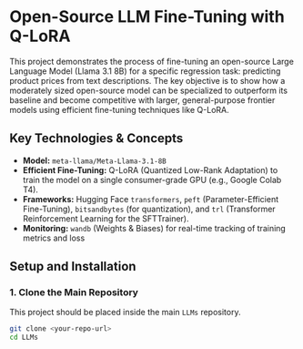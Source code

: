 # Open-Source LLM Fine-Tuning with Q-LoRA

This project demonstrates the process of fine-tuning an open-source Large Language Model (Llama 3.1 8B) for a specific regression task: predicting product prices from text descriptions. The key objective is to show how a moderately sized open-source model can be specialized to outperform its baseline and become competitive with larger, general-purpose frontier models using efficient fine-tuning techniques like Q-LoRA.

## Key Technologies & Concepts

*   **Model:** `meta-llama/Meta-Llama-3.1-8B`
*   **Efficient Fine-Tuning:** Q-LoRA (Quantized Low-Rank Adaptation) to train the model on a single consumer-grade GPU (e.g., Google Colab T4).
*   **Frameworks:** Hugging Face `transformers`, `peft` (Parameter-Efficient Fine-Tuning), `bitsandbytes` (for quantization), and `trl` (Transformer Reinforcement Learning for the SFTTrainer).
*   **Monitoring:** `wandb` (Weights & Biases) for real-time tracking of training metrics and loss

## Setup and Installation

### 1. Clone the Main Repository
This project should be placed inside the main `LLMs` repository.
```bash
git clone <your-repo-url>
cd LLMs
